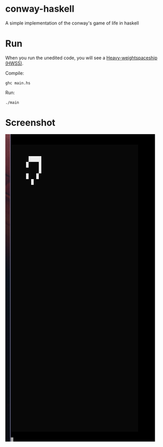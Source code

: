 # conway-haskell
A simple implementation of the conway's game of life in haskell

# Run
When you run the unedited code, you will see a [Heavy-weightspaceship (HWSS)](https://en.wikipedia.org/wiki/Conway%27s_Game_of_Life#Examples_of_patterns). 

Compile:
```shell
ghc main.hs
```

Run:
```shell
./main
```

# Screenshot

![Screenshot](/screenshots/screenshot.png?raw=true "Screenshot")

